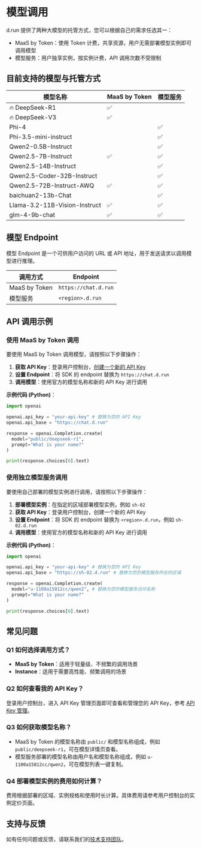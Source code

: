 # 模型调用

d.run 提供了两种大模型的托管方式，您可以根据自己的需求任选其一：

- MaaS by Token：使用 Token 计费，共享资源，用户无需部署模型实例即可调用模型
- 模型服务：用户独享实例，按实例计费，API 调用次数不受限制

## 目前支持的模型与托管方式

| 模型名称                      | MaaS by Token | 模型服务 |
| ----------------------------- | ------------- | -------- |
| 🔥 DeepSeek-R1                | ✅            |          |
| 🔥 DeepSeek-V3                | ✅            |          |
| Phi-4                         |               | ✅       |
| Phi-3.5-mini-instruct         |               | ✅       |
| Qwen2-0.5B-Instruct           |               | ✅       |
| Qwen2.5-7B-Instruct           | ✅            | ✅       |
| Qwen2.5-14B-Instruct          |               | ✅       |
| Qwen2.5-Coder-32B-Instruct    |               | ✅       |
| Qwen2.5-72B-Instruct-AWQ      | ✅            | ✅       |
| baichuan2-13b-Chat            |               | ✅       |
| Llama-3.2-11B-Vision-Instruct | ✅            | ✅       |
| glm-4-9b-chat                 | ✅            | ✅       |

## 模型 Endpoint

模型 Endpoint 是一个可供用户访问的 URL 或 API 地址，用于发送请求以调用模型进行推理。

| 调用方式      | Endpoint            |
| ------------- | ------------------- |
| MaaS by Token | `https://chat.d.run`        |
| 模型服务      | `<region>.d.run` |

## API 调用示例

### 使用 MaaS by Token 调用

要使用 MaaS by Token 调用模型，请按照以下步骤操作：

1. **获取 API Key**：登录用户控制台，[创建一个新的 API Key](./apikey.md)
2. **设置 Endpoint**：将 SDK 的 endpoint 替换为 `https://chat.d.run`
3. **调用模型**：使用官方的模型名称和新的 API Key 进行调用

**示例代码 (Python)**：

```python
import openai

openai.api_key = "your-api-key" # 替换为您的 API Key
openai.api_base = "https://chat.d.run"

response = openai.Completion.create(
  model="public/deepseek-r1",
  prompt="What is your name?"
)

print(response.choices[0].text)
```

### 使用独立模型服务调用

要使用自己部署的模型实例进行调用，请按照以下步骤操作：

1. **部署模型实例**：在指定的区域部署模型实例，例如 `sh-02`
2. **获取 API Key**：登录用户控制台，创建一个新的 API Key
3. **设置 Endpoint**：将 SDK 的 endpoint 替换为 `<region>.d.run`，例如 `sh-02.d.run`
4. **调用模型**：使用官方的模型名称和新的 API Key 进行调用

**示例代码 (Python)**：

```python
import openai

openai.api_key = "your-api-key" # 替换为您的 API Key
openai.api_base = "https://sh-02.d.run" # 替换为您的模型服务所在的区域

response = openai.Completion.create(
  model="u-1100a15812cc/qwen2", # 替换为您的模型服务访问名称
  prompt="What is your name?"
)

print(response.choices[0].text)
```

## 常见问题

### Q1 如何选择调用方式？

- **MaaS by Token**：适用于轻量级、不频繁的调用场景
- **Instance**：适用于需要高性能、频繁调用的场景

### Q2 如何查看我的 API Key？

登录用户控制台，进入 API Key 管理页面即可查看和管理您的 API Key，参考 [API Key 管理](apikey.md)。

### Q3 如何获取模型名称？

- MaaS by Token 的模型名称由 `public/` 和模型名称组成，例如 `public/deepseek-r1`，可在模型详情页查看。
- 模型服务部署的模型名称由用户名和模型名称组成，例如 `u-1100a15812cc/qwen2`，可在模型列表一键复制。

### Q4 部署模型实例的费用如何计算？

费用根据部署的区域、实例规格和使用时长计算。具体费用请参考用户控制台的实例定价页面。

## 支持与反馈

如有任何问题或反馈，请联系我们的[技术支持团队](../contact/index.md)。
